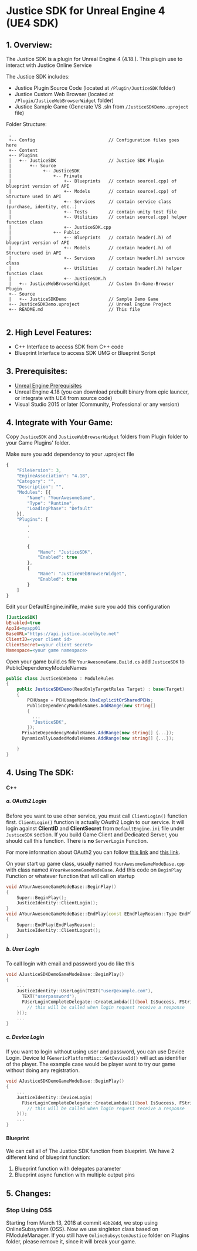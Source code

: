 # Justice SDK for Unreal Engine 4 (UE4 SDK)

## 1. Overview:
The Justice SDK is a plugin for Unreal Engine 4 (4.18.).
This plugin use to interact with Justice Online Service

The Justice SDK includes:

* Justice Plugin Source Code (located at `/Plugin/JusticeSDK` folder)
* Justice Custom Web Browser (located at `/Plugin/JusticeWebBrowserWidget` folder)
* Justice Sample Game (Generate VS .sln from  `/JusticeSDKDemo.uproject` file)

Folder Structure:
```
 .
 +-- Config                            // Configuration files goes here 
 +-- Content
 +-- Plugins
 |   +-- JusticeSDK                    // Justice SDK Plugin
 |       +-- Source
 |            +-- JusticeSDK           
 |                +-- Private
 |                    +-- Blueprints   // contain source(.cpp) of blueprint version of API
 |                    +-- Models       // contain source(.cpp) of Structure used in API
 |                    +-- Services     // contain service class (purchase, identity, etc..)
 |                    +-- Tests        // contain unity test file
 |                    +-- Utilities    // contain source(.cpp) helper function class  
 |                    +-- JusticeSDK.cpp
 |                +-- Public
 |                    +-- Blueprints   // contain header(.h) of blueprint version of API
 |                    +-- Models       // contain header(.h) of Structure used in API
 |                    +-- Services     // contain header(.h) service class 
 |                    +-- Utilities    // contain header(.h) helper function class  
 |                    +-- JusticeSDK.h
 |   +-- JusticeWebBrowserWidget       // Custom In-Game-Browser Plugin    
 +-- Source
 |   +-- JusticeSDKDemo                // Sample Demo Game
 +-- JusticeSDKDemo.uproject           // Unreal Engine Project
 +-- README.md                         // This file
 
```

## 2. High Level Features:
* C++ Interface to access SDK from C++ code
* Blueprint Interface to access SDK UMG or Blueprint Script



## 3. Prerequisites:
* [Unreal Engine Prerequisites](https://docs.unrealengine.com/en-US/GettingStarted/RecommendedSpecifications)
* Unreal Engine 4.18 (you can download prebuilt binary from epic launcer, or integrate with UE4 from source code)
* Visual Studio 2015 or later (Community, Professional or any version)


## 4. Integrate with Your Game:

Copy `JusticeSDK` and `JusticeWebBrowserWidget` folders from  Plugin folder to your Game Plugins' folder.

Make sure you add dependency to your .uproject file
```javascript
{
    "FileVersion": 3,
    "EngineAssociation": "4.18",
    "Category": "",
    "Description": "",
    "Modules": [{
        "Name": "YourAwesomeGame",
        "Type": "Runtime",
        "LoadingPhase": "Default"
    }],
    "Plugins": [
        .
        .
        .

        {
            "Name": "JusticeSDK",
            "Enabled": true
        }, 
        {
            "Name": "JusticeWebBrowserWidget",
            "Enabled": true
        }
    ]
}
```

Edit your DefaultEngine.inifile, make sure you add this configuration

```ini
[JusticeSDK]
bEnabled=true
AppId=myapp01
BaseURL="https://api.justice.accelbyte.net"
ClientID=<your client id>
ClientSecret=<your client secret>
Namespace=<your game namespace>

```

Open your game build.cs file `YourAwesomeGame.Build.cs` add `JusticeSDK` to PublicDependencyModuleNames

```csharp
public class JusticeSDKDemo : ModuleRules
{
    public JusticeSDKDemo(ReadOnlyTargetRules Target) : base(Target)
    {
    	PCHUsage = PCHUsageMode.UseExplicitOrSharedPCHs;
    	PublicDependencyModuleNames.AddRange(new string[] 
        { 
          ...
          "JusticeSDK",          
        });
      PrivateDependencyModuleNames.AddRange(new string[] {...});
      DynamicallyLoadedModuleNames.AddRange(new string[] {...});

    }
}
```

## 4. Using The SDK:

#### C++

##### a. OAuth2 Login
Before you want to use other service, you must call `ClientLogin()` function first.
`ClientLogin()` function is actually OAuth2 Login to our service. It will login against **ClientID** and **ClientSecret** from `DefaultEngine.ini` file under `JusticeSDK` section.
If you build Game Client and Dedicated Server, you should call this function. There is **no** `ServerLogin` Function.

For more information about OAuth2 you can follow [this link](https://oauth.net/2/) and [this link](https://docs.microsoft.com/en-us/azure/active-directory/develop/active-directory-protocols-oauth-code).

On your start up game class, usually named `YourAwesomeGameModeBase.cpp` with class named `AYourAwesomeGameModeBase`. Add this code on `BeginPlay` Function or whatever function that will call on startup


```c++
void AYourAwesomeGameModeBase::BeginPlay()
{
	Super::BeginPlay();
	JusticeIdentity::ClientLogin();
}
void AYourAwesomeGameModeBase::EndPlay(const EEndPlayReason::Type EndPlayReason)
{
	Super::EndPlay(EndPlayReason);
	JusticeIdentity::ClientLogout();
}

```


##### b. User Login
To call login with email and password you do like this

```c++
void AJusticeSDKDemoGameModeBase::BeginPlay()
{
	...
    JusticeIdentity::UserLogin(TEXT("user@example.com"), 
      TEXT("userpassword"),       
      FUserLoginCompleteDelegate::CreateLambda([](bool IsSuccess, FString ErrorString, UOAuthTokenJustice* token) {
  		// this will be called when login request receive a response 
    }));
    ...
}
```

##### c. Device Login
If you want to login without using user and password, you can use Device Login. Device Id `FGenericPlatformMisc::GetDeviceId()` will act as identifier of the player. The example case would be player want to try our game without doing any registration.

```c++
void AJusticeSDKDemoGameModeBase::BeginPlay()
{
	...
    JusticeIdentity::DeviceLogin(
      FUserLoginCompleteDelegate::CreateLambda([](bool IsSuccess, FString ErrorString, UOAuthTokenJustice* token) {
  		// this will be called when login request receive a response 
    }));
    ...
}
```

#### Blueprint
We can call all of The Justice SDK function from blueprint. We have 2 different kind of blueprint function:

1.  Blueprint function with delegates parameter 
1.  Blueprint async function with multiple output pins


## 5. Changes:

### Stop Using OSS
Starting from March 13, 2018 at commit `48b28dd`, we stop using OnlineSubsystem (OSS). Now we use singleton class based on FModuleManager.
If you still have `OnlineSubsystemJustice` folder on Plugins folder, please remove it, since it will break your game.
 

